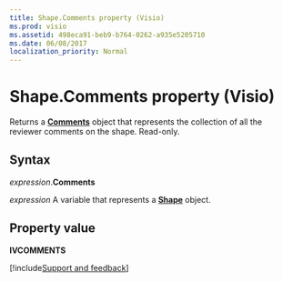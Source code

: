 ```yaml
---
title: Shape.Comments property (Visio)
ms.prod: visio
ms.assetid: 498eca91-beb9-b764-0262-a935e5205710
ms.date: 06/08/2017
localization_priority: Normal
---
```



# Shape.Comments property (Visio)

Returns a **[Comments](Visio.comments.md)** object that represents the collection of all the reviewer comments on the shape. Read-only.


## Syntax

_expression_.**Comments**

_expression_ A variable that represents a **[Shape](Visio.Shape.md)** object.


## Property value

**IVCOMMENTS**




[!include[Support and feedback](~/includes/feedback-boilerplate.md)]